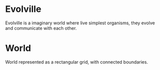 # Evolville

Evolville is a imaginary world where live simplest organisms, 
they evolve and communicate with each other.

# World 

World represented as a rectangular grid, with connected boundaries.